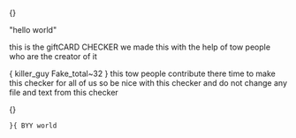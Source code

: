 {} 

   "hello world"

this is the giftCARD CHECKER
   we made this with the help of tow people who are the creator of it 
 
   { killer_guy  Fake_total~32 }
 this tow people contribute there time to make this checker for all of us 
so be nice with this checker and do not change any file and text from this checker

{}

`}{ BYY world `

